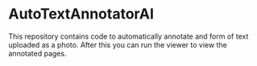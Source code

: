 # AutoTextAnnotatorAI
This repository contains code to automatically annotate and form of text uploaded as a photo. After this you can run the viewer to view the annotated pages. 
